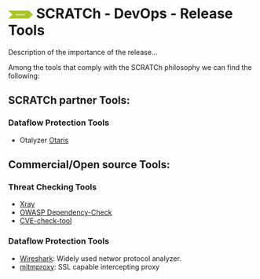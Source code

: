 # <img src="../images/release.png" alt ='release'  width="10%" > SCRATCh - DevOps - Release Tools

Description of the importance of the release...


Among the tools that comply with the SCRATCh philosophy we can find the following:


## **SCRATCh partner Tools**:	

### Dataflow Protection Tools
* Otalyzer [Otaris]

## **Commercial/Open source Tools**:
### Threat Checking Tools
* [Xray]
* [OWASP Dependency-Check]
* [CVE-check-tool]
### Dataflow Protection Tools
* [Wireshark]: Widely used networ protocol analyzer.
* [mitmproxy]: SSL capable intercepting proxy


[Otaris]: /Release/Otaris/README.md
[Xray]: https://jfrog.com/xray/
[OWASP Dependency-Check]: https://owasp.org/www-project-dependency-check/
[CVE-check-tool]: https://github.com/clearlinux/cve-check-tool
[Wireshark]: https://www.wireshark.org/
[mitmproxy]: https://github.com/mitmproxy/mitmproxy